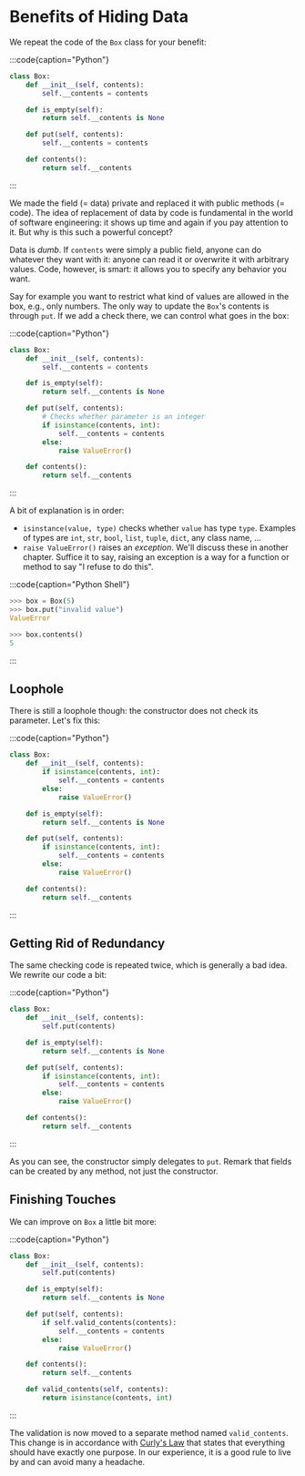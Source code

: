 # Benefits of Hiding Data

We repeat the code of the `Box` class for your benefit:

:::code{caption="Python"}

```python
class Box:
    def __init__(self, contents):
        self.__contents = contents

    def is_empty(self):
        return self.__contents is None

    def put(self, contents):
        self.__contents = contents

    def contents():
        return self.__contents
```

:::

We made the field (= data) private and replaced it with public methods (= code).
The idea of replacement of data by code is fundamental in the world of software engineering: it shows up time and again if you pay attention to it.
But why is this such a powerful concept?

Data is *dumb*.
If `contents` were simply a public field, anyone can do whatever they want with it: anyone can read it or overwrite it with arbitrary values.
Code, however, is smart: it allows you to specify any behavior you want.

Say for example you want to restrict what kind of values are allowed in the box, e.g., only numbers.
The only way to update the `Box`'s contents is through `put`.
If we add a check there, we can control what goes in the box:

:::code{caption="Python"}

```python
class Box:
    def __init__(self, contents):
        self.__contents = contents

    def is_empty(self):
        return self.__contents is None

    def put(self, contents):
        # Checks whether parameter is an integer
        if isinstance(contents, int):
            self.__contents = contents
        else:
            raise ValueError()

    def contents():
        return self.__contents
```

:::

A bit of explanation is in order:

* `isinstance(value, type)` checks whether `value` has type `type`.
  Examples of types are `int`, `str`, `bool`, `list`, `tuple`, `dict`, any class name, ...
* `raise ValueError()` raises an *exception*.
  We'll discuss these in another chapter.
  Suffice it to say, raising an exception is a way for a function or method to say "I refuse to do this".

:::code{caption="Python Shell"}

```python
>>> box = Box(5)
>>> box.put("invalid value")
ValueError

>>> box.contents()
5
```

:::

## Loophole

There is still a loophole though: the constructor does not check its parameter.
Let's fix this:

:::code{caption="Python"}

```python
class Box:
    def __init__(self, contents):
        if isinstance(contents, int):
            self.__contents = contents
        else:
            raise ValueError()

    def is_empty(self):
        return self.__contents is None

    def put(self, contents):
        if isinstance(contents, int):
            self.__contents = contents
        else:
            raise ValueError()

    def contents():
        return self.__contents
```

:::

## Getting Rid of Redundancy

The same checking code is repeated twice, which is generally a bad idea.
We rewrite our code a bit:

:::code{caption="Python"}

```python
class Box:
    def __init__(self, contents):
        self.put(contents)

    def is_empty(self):
        return self.__contents is None

    def put(self, contents):
        if isinstance(contents, int):
            self.__contents = contents
        else:
            raise ValueError()

    def contents():
        return self.__contents
```

:::

As you can see, the constructor simply delegates to `put`.
Remark that fields can be created by any method, not just the constructor.

## Finishing Touches

We can improve on `Box` a little bit more:

:::code{caption="Python"}

```python
class Box:
    def __init__(self, contents):
        self.put(contents)

    def is_empty(self):
        return self.__contents is None

    def put(self, contents):
        if self.valid_contents(contents):
            self.__contents = contents
        else:
            raise ValueError()

    def contents():
        return self.__contents

    def valid_contents(self, contents):
        return isinstance(contents, int)
```

:::

The validation is now moved to a separate method named `valid_contents`.
This change is in accordance with [Curly's Law](https://workat.tech/machine-coding/tutorial/software-design-principles-dry-yagni-eytrxfhz1fla#curlys-law) that states that everything should have exactly one purpose.
In our experience, it is a good rule to live by and can avoid many a headache.
